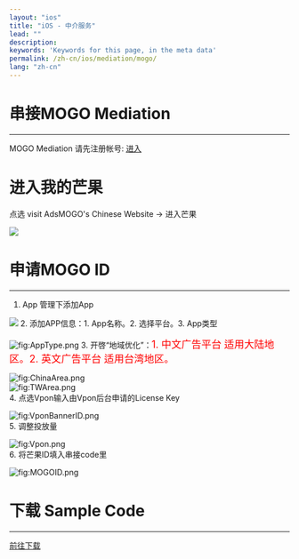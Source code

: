```yaml
---
layout: "ios"
title: "iOS - 中介服务"
lead: ""
description:
keywords: 'Keywords for this page, in the meta data'
permalink: /zh-cn/ios/mediation/mogo/
lang: "zh-cn"
---
```

# 串接MOGO Mediation
---
MOGO Mediation 请先注册帐号: [进入]  

# 进入我的芒果
点选 visit AdsMOGO's Chinese Website -&gt; 进入芒果  

![][0]

# 申请MOGO ID
---
1. App 管理下添加App  

![][1] 2. 添加APP信息：1. App名称。2. 选择平台。3. App类型  

![][2] 3. 开啓“地域优化”：<font size="4" color="red">1. 中文广告平台
适用大陆地区。2. 英文广告平台 适用台湾地区。</font>  

![][3]  
![][4]  
4. 点选Vpon输入由Vpon后台申请的License Key  

![][5]  
5. 调整投放量  

![][6]  
6. 将芒果ID填入串接code里  

![][7]

# 下载 Sample Code
---
[前往下载]


  [进入]: {{site.imgurl}}/http://www.adsmogo.com/
  [0]: {{site.imgurl}}/MyMOGO.png
  [1]: {{site.imgurl}}/AddApp.png  
  [2]: {{site.imgurl}}/AppType.png "fig:AppType.png"
  [3]: {{site.imgurl}}/ChinaArea.png "fig:ChinaArea.png"
  [4]: {{site.imgurl}}/TWArea.png "fig:TWArea.png"
  [5]: {{site.imgurl}}/VponBannerID.png "fig:VponBannerID.png"
  [6]: {{site.imgurl}}/Vpon.png "fig:Vpon.png"
  [7]: {{site.imgurl}}/MOGOID.png "fig:MOGOID.png"
  [前往下载]: {{site.baseurl}}/zh-cn/ios/download/#mogo

